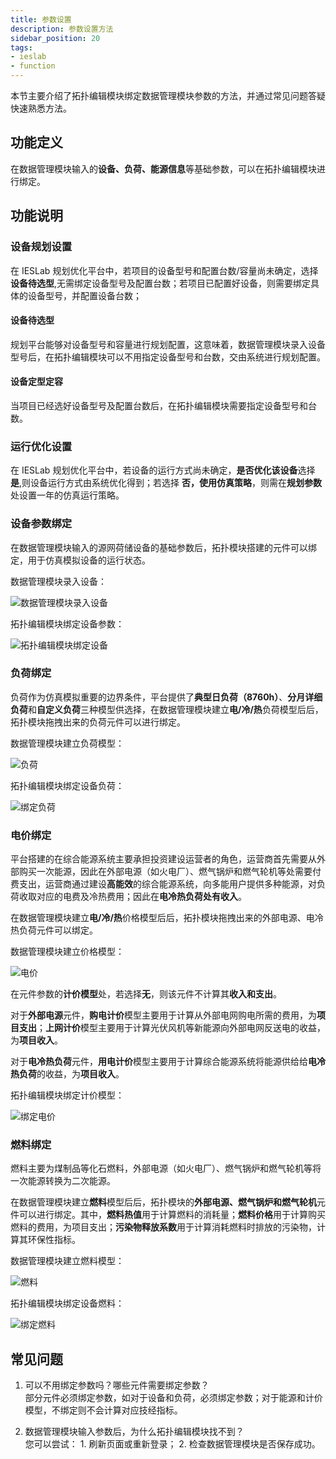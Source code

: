 ```yaml
---
title: 参数设置
description: 参数设置方法
sidebar_position: 20
tags:
- ieslab
- function
---
```


本节主要介绍了拓扑编辑模块绑定数据管理模块参数的方法，并通过常见问题答疑快速熟悉方法。

## 功能定义

在数据管理模块输入的**设备、负荷、能源信息**等基础参数，可以在拓扑编辑模块进行绑定。

## 功能说明

### 设备规划设置

在 IESLab 规划优化平台中，若项目的设备型号和配置台数/容量尚未确定，选择 **设备待选型**,无需绑定设备型号及配置台数；若项目已配置好设备，则需要绑定具体的设备型号，并配置设备台数；

#### 设备待选型

规划平台能够对设备型号和容量进行规划配置，这意味着，数据管理模块录入设备型号后，在拓扑编辑模块可以不用指定设备型号和台数，交由系统进行规划配置。

#### 设备定型定容

当项目已经选好设备型号及配置台数后，在拓扑编辑模块需要指定设备型号和台数。

### 运行优化设置

在 IESLab 规划优化平台中，若设备的运行方式尚未确定，**是否优化该设备**选择 **是**,则设备运行方式由系统优化得到；若选择 **否，使用仿真策略**，则需在**规划参数**处设置一年的仿真运行策略。


### 设备参数绑定

在数据管理模块输入的源网荷储设备的基础参数后，拓扑模块搭建的元件可以绑定，用于仿真模拟设备的运行状态。

数据管理模块录入设备：

![数据管理模块录入设备](./device%20new.png "数据管理模块录入设备")

拓扑编辑模块绑定设备参数：

![拓扑编辑模块绑定设备](./device.png "拓扑编辑模块绑定设备")

### 负荷绑定

负荷作为仿真模拟重要的边界条件，平台提供了**典型日负荷（8760h）**、**分月详细负荷**和**自定义负荷**三种模型供选择，在数据管理模块建立**电/冷/热**负荷模型后后，拓扑模块拖拽出来的负荷元件可以进行绑定。

数据管理模块建立负荷模型：

![负荷](./loadnew.png "负荷")

拓扑编辑模块绑定设备负荷：

![绑定负荷](./load.png "绑定负荷")

### 电价绑定

平台搭建的在综合能源系统主要承担投资建设运营者的角色，运营商首先需要从外部购买一次能源，因此在外部电源（如火电厂）、燃气锅炉和燃气轮机等处需要付费支出，运营商通过建设**高能效**的综合能源系统，向多能用户提供多种能源，对负荷收取对应的电费及冷热费用；因此在**电冷热负荷处有收入**。


在数据管理模块建立**电/冷/热**价格模型后后，拓扑模块拖拽出来的外部电源、电冷热负荷元件可以绑定。

数据管理模块建立价格模型：

![电价](./typical-time.png "电价")

在元件参数的**计价模型**处，若选择**无**，则该元件不计算其**收入和支出**。

对于**外部电源**元件，**购电计价**模型主要用于计算从外部电网购电所需的费用，为**项目支出**；**上网计价**模型主要用于计算光伏风机等新能源向外部电网反送电的收益，为**项目收入**。

对于**电冷热负荷**元件，**用电计价**模型主要用于计算综合能源系统将能源供给给**电冷热负荷**的收益，为**项目收入**。

拓扑编辑模块绑定计价模型：

![绑定电价](./price.png "绑定电价")

### 燃料绑定

燃料主要为煤制品等化石燃料，外部电源（如火电厂）、燃气锅炉和燃气轮机等将一次能源转换为二次能源。

在数据管理模块建立**燃料**模型后后，拓扑模块的**外部电源、燃气锅炉和燃气轮机**元件可以进行绑定。其中，**燃料热值**用于计算燃料的消耗量；**燃料价格**用于计算购买燃料的费用，为项目支出；**污染物释放系数**用于计算消耗燃料时排放的污染物，计算其环保性指标。

数据管理模块建立燃料模型：

![燃料](./fuelnew.png "燃料")

拓扑编辑模块绑定设备燃料：

![绑定燃料](./fuel.png "绑定燃料")


## 常见问题

1. 可以不用绑定参数吗？哪些元件需要绑定参数？  
   部分元件必须绑定参数，如对于设备和负荷，必须绑定参数；对于能源和计价模型，不绑定则不会计算对应技经指标。

2. 数据管理模块输入参数后，为什么拓扑编辑模块找不到？  
   您可以尝试： 1. 刷新页面或重新登录； 2. 检查数据管理模块是否保存成功。